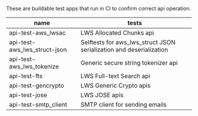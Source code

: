 These are buildable test apps that run in CI to confirm correct api operation.

|name|tests|
---|---
api-test-aws_lwsac|LWS Allocated Chunks api
api-test-aws_lws_struct-json|Selftests for aws_lws_struct JSON serialization and deserialization
api-test-aws_lws_tokenize|Generic secure string tokenizer api
api-test-fts|LWS Full-text Search api
api-test-gencrypto|LWS Generic Crypto apis
api-test-jose|LWS JOSE apis
api-test-smtp_client|SMTP client for sending emails

